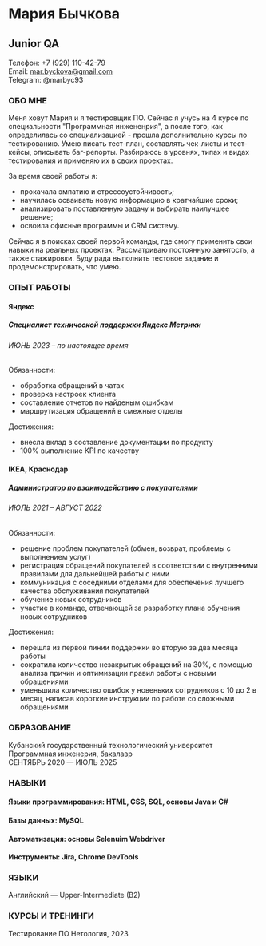 # Мария Бычкова
## Junior QA
Телефон: +7 (929) 110-42-79  
Email: mar.byckova@gmail.com  
Telegram: @marbyc93

### ОБО МНЕ
Меня ховут Мария и я тестировщик ПО. Сейчас я учусь на 4 курсе по специальности "Программная инжененрия", а после того, как определилась со специализацией - прошла дополнительно курсы по тестированию. Умею писать тест-план, составлять чек-листы и тест-кейсы, описывать баг-репорты. Разбираюсь в уровнях, типах и видах тестирования и применяю их в своих проектах.

За время своей работы я:
- прокачала эмпатию и стрессоустойчивость;
- научилась осваивать новую информацию в кратчайшие сроки;
- анализировать поставленную задачу и выбирать наилучшее решение;
- освоила офисные программы и CRM систему.

Сейчас я в поисках своей первой команды, где смогу применить свои навыки на реальных проектах. Рассматриваю постоянную занятость, а также стажировки. Буду рада выполнить тестовое задание и продемонстрировать, что умею.

### ОПЫТ РАБОТЫ
#### Яндекс
##### Специалист технической поддержки Яндекс Метрики
###### ИЮНЬ 2023 – по настоящее время
Обязанности:
- обработка обращений в чатах
- проверка настроек клиента
- составление отчетов по найденым ошибкам
- маршрутизация обращений в смежные отделы

Достижения:
 - внесла вклад в составление документации по продукту
 - 100% выполнение KPI по качеству

#### IKEA, Краснодар
##### Администратор по взаимодействию с покупателями
###### ИЮЛЬ 2021 – АВГУСТ 2022
Обязанности:
- решение проблем покупателей (обмен, возврат, проблемы с выполнением услуг)
- регистрация обращений покупателей в соответствии с внутренними правилами для дальнейшей работы с ними
- коммуникация с соседними отделами для обеспечения лучшего качества обслуживания покупателей
- обучение новых сотрудников
- участие в команде, отвечающей за разработку плана обучения новых сотрудников

Достижения:
 - перешла из первой линии поддержки во вторую за два месяца работы
 - сократила количество незакрытых обращений на 30%, с помощью анализа причин и оптимизации правил работы с новыми обращениями
- уменьшила количество ошибок у новеньких сотрудников с 10 до 2 в месяц, написав короткие инструкции по работе со сложными обращениями

### ОБРАЗОВАНИЕ
Кубанский государственный технологический университет  
Программная инженерия, бакалавр  
СЕНТЯБРЬ 2020 — ИЮЛЬ 2025
### НАВЫКИ
#### Языки программирования: HTML, CSS, SQL, основы Java и C#
#### Базы данных: MySQL
#### Автоматизация: основы Selenuim Webdriver 
#### Инструменты: Jira, Chrome DevTools
### ЯЗЫКИ
Английский — Upper-Intermediate (B2)
### КУРСЫ И ТРЕНИНГИ
Тестирование ПО
Нетология, 2023


